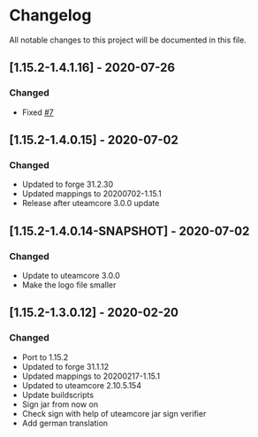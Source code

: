 # Changelog
All notable changes to this project will be documented in this file.

## [1.15.2-1.4.1.16] - 2020-07-26
### Changed
 - Fixed [#7](https://github.com/MC-U-Team/Overworld-Mirror/issues/7)

## [1.15.2-1.4.0.15] - 2020-07-02
### Changed
 - Updated to forge 31.2.30
 - Updated mappings to 20200702-1.15.1
 - Release after uteamcore 3.0.0 update

## [1.15.2-1.4.0.14-SNAPSHOT] - 2020-07-02
### Changed
 - Update to uteamcore 3.0.0
 - Make the logo file smaller

## [1.15.2-1.3.0.12] - 2020-02-20
### Changed
 - Port to 1.15.2
 - Updated to forge 31.1.12
 - Updated mappings to 20200217-1.15.1
 - Updated to uteamcore 2.10.5.154
 - Update buildscripts
 - Sign jar from now on
 - Check sign with help of uteamcore jar sign verifier
 - Add german translation